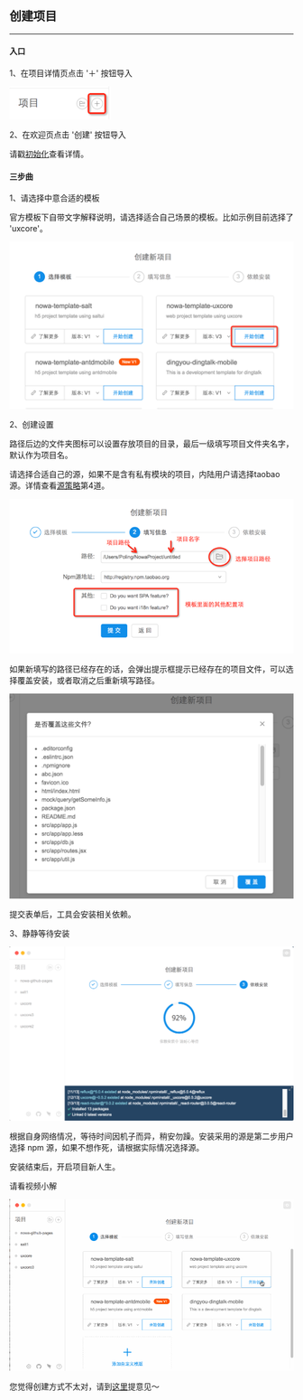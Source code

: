 ## 创建项目

---

#### 入口

1、在项目详情页点击 '＋' 按钮导入

<img src="sc_import_0.png" width="180">

2、在欢迎页点击 '创建' 按钮导入

请戳[初始化](https://nowa-webpack.github.io/nowa/chu_shi_hua.html)查看详情。


#### 三步曲

1、请选择中意合适的模板

官方模板下自带文字解释说明，请选择适合自己场景的模板。比如示例目前选择了 'uxcore'。

<img src="sc_import_1.png" width="600">

2、创建设置

路径后边的文件夹图标可以设置存放项目的目录，最后一级填写项目文件夹名字，默认作为项目名。

请选择合适自己的源，如果不是含有私有模块的项目，内陆用户请选择taobao源。详情查看[源策略](https://nowa-webpack.github.io/nowa/gong_ju_she_zhi.html)第4道。

<img src="sc_import_2.png" width="600">

如果新填写的路径已经存在的话，会弹出提示框提示已经存在的项目文件，可以选择覆盖安装，或者取消之后重新填写路径。

<img src="sc_import_4.png" width="600">

提交表单后，工具会安装相关依赖。

3、静静等待安装

<img src="sc_import_3.png" width="800">


根据自身网络情况，等待时间因机子而异，稍安勿躁。安装采用的源是第二步用户选择 npm 源，如果不想作死，请根据实际情况选择源。

安装结束后，开启项目新人生。

请看视频小解

<!--视频 -->
<img src="sc_import_5.gif">


您觉得创建方式不太对，请到[这里](https://github.com/nowa-webpack/nowa-gui/issues/new)提意见～


